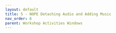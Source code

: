 ```yaml
---
layout: default
title: 5 - NOPE Detaching Audio and Adding Music
nav_order: 6
parent: Workshop Activities Windows
---
```

